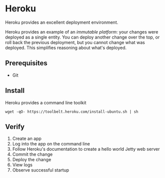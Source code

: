 # Heroku

Heroku provides an excellent deployment environment.

Heroku provides an example of an _immutable platform_: your changes were deployed as a single entity. You can deploy another change over the top, or roll back the previous deployment, but you cannot change what was deployed. This simplifies reasoning about what's deployed.

## Prerequisites

* Git

## Install

Heroku provides a command line toolkit

```
wget -qO- https://toolbelt.heroku.com/install-ubuntu.sh | sh
```

## Verify

1. Create an app
1. Log into the app on the command line
1. Follow Heroku's documentation to create a hello world Jetty web server
1. Commit the change
1. Deploy the change
1. View logs
1. Observe successful startup
